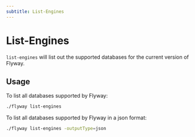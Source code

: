 ```yaml
---
subtitle: List-Engines
---
```

# List-Engines

`list-engines` will list out the supported databases for the current version of Flyway. 

## Usage

To list all databases supported by Flyway:

```bash
./flyway list-engines
```

To list all databases supported by Flyway in a json format:

```bash
./flyway list-engines -outputType=json
```